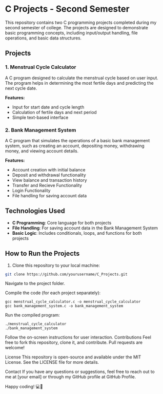 # C Projects - Second Semester

This repository contains two C programming projects completed during my second semester of college. The projects are designed to demonstrate basic programming concepts, including input/output handling, file operations, and basic data structures.

## Projects

### 1. Menstrual Cycle Calculator
A C program designed to calculate the menstrual cycle based on user input. The program helps in determining the most fertile days and predicting the next cycle date.

**Features:**
- Input for start date and cycle length
- Calculation of fertile days and next period
- Simple text-based interface

### 2. Bank Management System
A C program that simulates the operations of a basic bank management system, such as creating an account, depositing money, withdrawing money, and viewing account details.

**Features:**
- Account creation with initial balance
- Deposit and withdrawal functionality
- View balance and transaction history
- Transfer and Recieve Functionality
- Login Functionality
- File handling for saving account data

## Technologies Used

- **C Programming**: Core language for both projects
- **File Handling**: For saving account data in the Bank Management System
- **Basic Logic**: Includes conditionals, loops, and functions for both projects


## How to Run the Projects

1. Clone this repository to your local machine:

```bash
git clone https://github.com/yourusername/C_Projects.git
```
Navigate to the project folder.

Compile the code (for each project separately):
```
gcc menstrual_cycle_calculator.c -o menstrual_cycle_calculator
gcc bank_management_system.c -o bank_management_system
```

Run the compiled program:
```
./menstrual_cycle_calculator
./bank_management_system
```
Follow the on-screen instructions for user interaction.
Contributions
Feel free to fork this repository, clone it, and contribute. Pull requests are welcome!

License
This repository is open-source and available under the MIT License. See the LICENSE file for more details.

Contact
If you have any questions or suggestions, feel free to reach out to me at [your email] or through my GitHub profile at GitHub Profile.

Happy coding! 💻🚀



